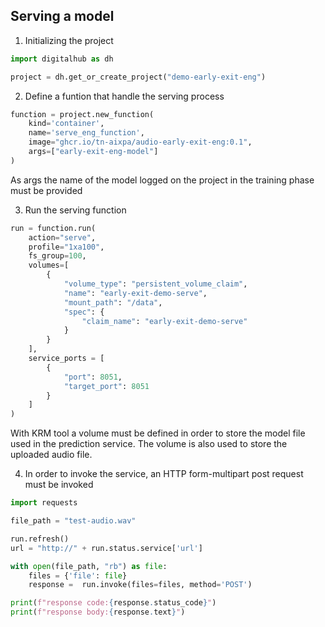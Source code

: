 ## Serving a model


1. Initializing the project
 ```Python
import digitalhub as dh

project = dh.get_or_create_project("demo-early-exit-eng")
```

2. Define a funtion that handle the serving process
```Python
function = project.new_function(
    kind='container',
    name='serve_eng_function',
    image="ghcr.io/tn-aixpa/audio-early-exit-eng:0.1",
    args=["early-exit-eng-model"]
)
```
As args the name of the model logged on the project in the training phase must be provided

3. Run the serving function
```Python
run = function.run(
    action="serve",
    profile="1xa100",
    fs_group=100,
    volumes=[
        {
            "volume_type": "persistent_volume_claim",
            "name": "early-exit-demo-serve",
            "mount_path": "/data",
            "spec": {
                "claim_name": "early-exit-demo-serve"
            }
        }
    ],
    service_ports = [
        {
            "port": 8051,
            "target_port": 8051
        }
    ]    
)
```
With KRM tool a volume must be defined in order to store the model file used in the prediction service. The volume is also used to store the uploaded audio file.

4. In order to invoke the service, an HTTP form-multipart post request must be invoked
```Python
import requests

file_path = "test-audio.wav"

run.refresh()
url = "http://" + run.status.service['url']

with open(file_path, "rb") as file:
    files = {'file': file}
    response =  run.invoke(files=files, method='POST')

print(f"response code:{response.status_code}")
print(f"response body:{response.text}")
```

